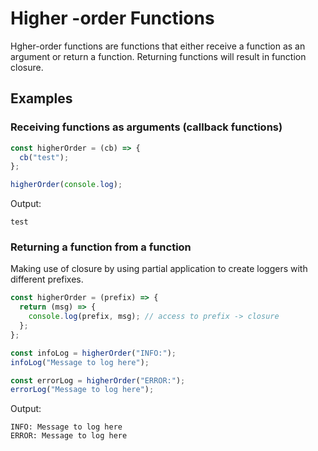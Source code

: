 # Higher -order Functions

Hgher-order functions are functions that either receive a function as an argument or return a function.
Returning functions will result in function closure.

## Examples

### Receiving functions as arguments (callback functions)

```js
const higherOrder = (cb) => {
  cb("test");
};

higherOrder(console.log);
```

Output:

```
test
```

### Returning a function from a function

Making use of closure by using partial application to create loggers with different prefixes.

```js
const higherOrder = (prefix) => {
  return (msg) => {
    console.log(prefix, msg); // access to prefix -> closure
  };
};

const infoLog = higherOrder("INFO:");
infoLog("Message to log here");

const errorLog = higherOrder("ERROR:");
errorLog("Message to log here");
```

Output:

```
INFO: Message to log here
ERROR: Message to log here
```
